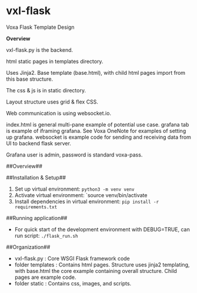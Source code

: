 # vxl-flask
Voxa Flask Template Design

<b>Overview</b>

vxl-flask.py is the backend.

html static pages in templates directory. 

Uses Jinja2. Base template (base.html), with child html pages import from this base structure.

The css & js is in static directory. 

Layout structure uses grid & flex CSS.

Web communication is using websocket.io.

index.html is general multi-pane example of potential use case.
grafana tab is example of iframing grafana. See Voxa OneNote for examples of setting up grafana.
websocket is example code for sending and receiving data from UI to backend flask server.

Grafana user is admin, password is standard voxa-pass.

##Overview##

##Installation & Setup##
1. Set up virtual environment: `python3 -m venv venv`
2. Activate virtual environment: `source venv/bin/activate
3. Install dependencies in virtual environment: `pip install -r requirements.txt`

##Running application##
* For quick start of the development environment with DEBUG=TRUE, can run script: `./flask_run.sh`

##Organization##
* vxl-flask.py : Core WSGI Flask framework code
* folder templates : Contains html pages. Structure uses jinja2 templating, with base.html the core example containing overall structure. Child pages are example code.
* folder static : Contains css, images, and scripts.
